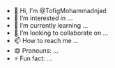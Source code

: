 - 👋 Hi, I’m @TofigMohammadnjad
- 👀 I’m interested in ...
- 🌱 I’m currently learning ...
- 💞️ I’m looking to collaborate on ...
- 📫 How to reach me ...
- 😄 Pronouns: ...
- ⚡ Fun fact: ...

<!---
TofigMohammadnjad/TofigMohammadnjad is a ✨ special ✨ repository because its `README.md` (this file) appears on your GitHub profile.
You can click the Preview link to take a look at your changes.
--->
